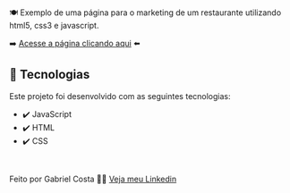 🍽️ Exemplo de uma página para o marketing de um restaurante utilizando html5, css3 e javascript.

➡️ [Acesse a página clicando aqui](https://gabrielcostarep.github.io/Marketing-Restaurante/) ⬅️

<!--  <div align="center" >
  <img src="./Readme-gif.gif" alt="demo-web" width="1000em">
  <img src="./Readme-cell-gif.gif" alt="demo-mobile" height="500em">
</div>

<br> -->

## 🚀 Tecnologias

Este projeto foi desenvolvido com as seguintes tecnologias:

- ✔️ JavaScript
- ✔️ HTML
- ✔️ CSS

<br>

Feito por Gabriel Costa 👋🏾 [Veja meu Linkedin](https://www.linkedin.com/in/gabrielcostadev/)
